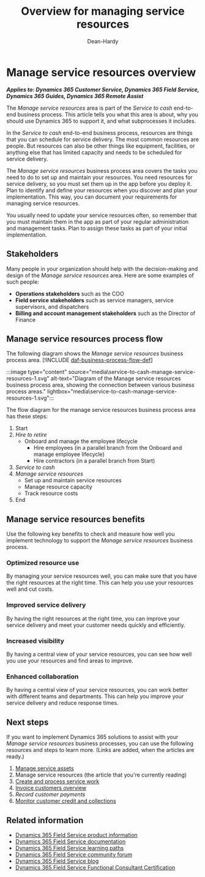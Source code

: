 ﻿---
title: Overview for managing service resources
description: Learn what the Manage service resources business process area is, who the stakeholders are, and what the benefits are of using Dynamics 365 to support it.
author: Dean-Hardy
ms.author: DeanHardy
ms.topic: conceptual
ms.date: 04/03/2024
ai.usage: ai-assisted
---

# Manage service resources overview

***Applies to: Dynamics 365 Customer Service, Dynamics 365 Field Service, Dynamics 365 Guides, Dynamics 365 Remote Assist***

The *Manage service resources* area is part of the *Service to cash* end-to-end business process. This article tells you what this area is about, why you should use Dynamics 365 to support it, and what subprocesses it includes.

In the *Service to cash* end-to-end business process, resources are things that you can schedule for service delivery. The most common resources are people. But resources can also be other things like equipment, facilities, or anything else that has limited capacity and needs to be scheduled for service delivery.

The *Manage service resources* business process area covers the tasks you need to do to set up and maintain your resources. You need resources for service delivery, so you must set them up in the app before you deploy it. Plan to identify and define your resources when you discover and plan your implementation. This way, you can document your requirements for managing service resources.

You usually need to update your service resources often, so remember that you must maintain them in the app as part of your regular administration and management tasks. Plan to assign these tasks as part of your initial implementation.

## Stakeholders

Many people in your organization should help with the decision-making and design of the *Manage service resources* area. Here are some examples of such people:

- **Operations stakeholders** such as the COO
- **Field service stakeholders** such as service managers, service supervisors, and dispatchers
- **Billing and account management stakeholders** such as the Director of Finance

## Manage service resources process flow

The following diagram shows the *Manage service resources* business process area. [!INCLUDE [daf-business-process-flow-def](~/../shared-content/shared/guidance-includes/daf-business-process-flow-def.md)]

:::image type="content" source="media\service-to-cash-manage-service-resources-1.svg" alt-text="Diagram of the Manage service resources business process area, showing the connection between various business process areas." lightbox="media\service-to-cash-manage-service-resources-1.svg":::

The flow diagram for the manage service resources business process area has these steps:

1. Start
1. *Hire to retire*
    - Onboard and manage the employee lifecycle
        - Hire employees (in a parallel branch from the Onboard and manage employee lifecycle)
        - Hire contractors (in a parallel branch from Start)
1. *Service to cash*
1. *Manage service resources*
    - Set up and maintain service resources
    - Manage resource capacity
    - Track resource costs
1. End

## Manage service resources benefits

Use the following key benefits to check and measure how well you implement technology to support the *Manage service resources* business process.

### Optimized resource use

By managing your service resources well, you can make sure that you have the right resources at the right time. This can help you use your resources well and cut costs.

### Improved service delivery

By having the right resources at the right time, you can improve your service delivery and meet your customer needs quickly and efficiently.

### Increased visibility

By having a central view of your service resources, you can see how well you use your resources and find areas to improve.

### Enhanced collaboration

By having a central view of your service resources, you can work better with different teams and departments. This can help you improve your service delivery and reduce response times.

## Next steps

If you want to implement Dynamics 365 solutions to assist with your *Manage service resources* business processes, you can use the following resources and steps to learn more. (Links are added, when the articles are ready.)

1. [Manage service assets](service-to-cash-manage-service-assets.md)
2. Manage service resources (the article that you're currently reading)
3. [Create and process service work](service-to-cash-create-process-service-work.md)
4. [Invoice customers overview](order-to-cash-invoice-sales-orders-overview.md)
5. *Record customer payments*
6. [Monitor customer credit and collections](order-to-cash-monitor-customer-credit-collections-overview.md)

## Related information

- [Dynamics 365 Field Service product information](https://www.microsoft.com/dynamics-365/products/field-service)
- [Dynamics 365 Field Service documentation](/dynamics365/field-service/finance-operations-integration)
- [Dynamics 365 Field Service learning paths](/training/browse/?expanded=dynamics-365&products=dynamics-field-service&resource_type=learning%20path)
- [Dynamics 365 Field Service community forum](https://community.dynamics.com/365/fieldservice/f/dynamics-365-for-field-service-forum)
- [Dynamics 365 Field Service blog](https://cloudblogs.microsoft.com/dynamics365/it/product/dynamics-365-field-service/?sort-by=newest-oldest&date=any&s=)
- [Dynamics 365 Field Service Functional Consultant Certification](/credentials/certifications/exams/mb-240/)
